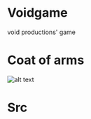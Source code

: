 # Voidgame
void productions' game
# Coat of arms
  ![alt text](https://raw.githubusercontent.com/zeddo123/voidgame/master/src/design/logo.PNG)
# Src
